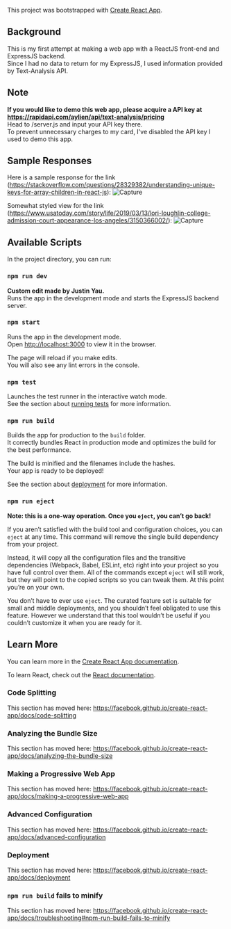 This project was bootstrapped with [Create React App](https://github.com/facebook/create-react-app).

## Background

This is my first attempt at making a web app with a ReactJS front-end and ExpressJS backend. <br />
Since I had no data to return for my ExpressJS, I used information provided by Text-Analysis API. 

## Note

<b> If you would like to demo this web app, please acquire a API key at https://rapidapi.com/aylien/api/text-analysis/pricing </b> <br />
Head to /server.js and input your API key there. <br />
To prevent unnecessary charges to my card, I've disabled the API key I used to demo this app. 

## Sample Responses

Here is a sample response for the link (https://stackoverflow.com/questions/28329382/understanding-unique-keys-for-array-children-in-react-js):
![Capture](https://user-images.githubusercontent.com/25600013/54319693-cef96900-45c0-11e9-83df-b997d01260b6.PNG)

Somewhat styled view for the link (https://www.usatoday.com/story/life/2019/03/13/lori-loughlin-college-admission-court-appearance-los-angeles/3150366002/):
![Capture](https://user-images.githubusercontent.com/25600013/54320918-1e419880-45c5-11e9-8b76-a6270ee5b6d3.PNG)

## Available Scripts

In the project directory, you can run:

### `npm run dev`

<b> Custom edit made by Justin Yau. </b> <br />
Runs the app in the development mode and starts the ExpressJS backend server. 

### `npm start`

Runs the app in the development mode.<br>
Open [http://localhost:3000](http://localhost:3000) to view it in the browser.

The page will reload if you make edits.<br>
You will also see any lint errors in the console.

### `npm test`

Launches the test runner in the interactive watch mode.<br>
See the section about [running tests](https://facebook.github.io/create-react-app/docs/running-tests) for more information.

### `npm run build`

Builds the app for production to the `build` folder.<br>
It correctly bundles React in production mode and optimizes the build for the best performance.

The build is minified and the filenames include the hashes.<br>
Your app is ready to be deployed!

See the section about [deployment](https://facebook.github.io/create-react-app/docs/deployment) for more information.

### `npm run eject`

**Note: this is a one-way operation. Once you `eject`, you can’t go back!**

If you aren’t satisfied with the build tool and configuration choices, you can `eject` at any time. This command will remove the single build dependency from your project.

Instead, it will copy all the configuration files and the transitive dependencies (Webpack, Babel, ESLint, etc) right into your project so you have full control over them. All of the commands except `eject` will still work, but they will point to the copied scripts so you can tweak them. At this point you’re on your own.

You don’t have to ever use `eject`. The curated feature set is suitable for small and middle deployments, and you shouldn’t feel obligated to use this feature. However we understand that this tool wouldn’t be useful if you couldn’t customize it when you are ready for it.

## Learn More

You can learn more in the [Create React App documentation](https://facebook.github.io/create-react-app/docs/getting-started).

To learn React, check out the [React documentation](https://reactjs.org/).

### Code Splitting

This section has moved here: https://facebook.github.io/create-react-app/docs/code-splitting

### Analyzing the Bundle Size

This section has moved here: https://facebook.github.io/create-react-app/docs/analyzing-the-bundle-size

### Making a Progressive Web App

This section has moved here: https://facebook.github.io/create-react-app/docs/making-a-progressive-web-app

### Advanced Configuration

This section has moved here: https://facebook.github.io/create-react-app/docs/advanced-configuration

### Deployment

This section has moved here: https://facebook.github.io/create-react-app/docs/deployment

### `npm run build` fails to minify

This section has moved here: https://facebook.github.io/create-react-app/docs/troubleshooting#npm-run-build-fails-to-minify

